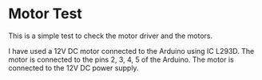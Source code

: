# Motor Test

This is a simple test to check the motor driver and the motors. 

I have used a 12V DC motor connected to the Arduino using IC L293D. The motor is connected to the pins 2, 3, 4, 5 of the Arduino. The motor is connected to the 12V DC power supply.